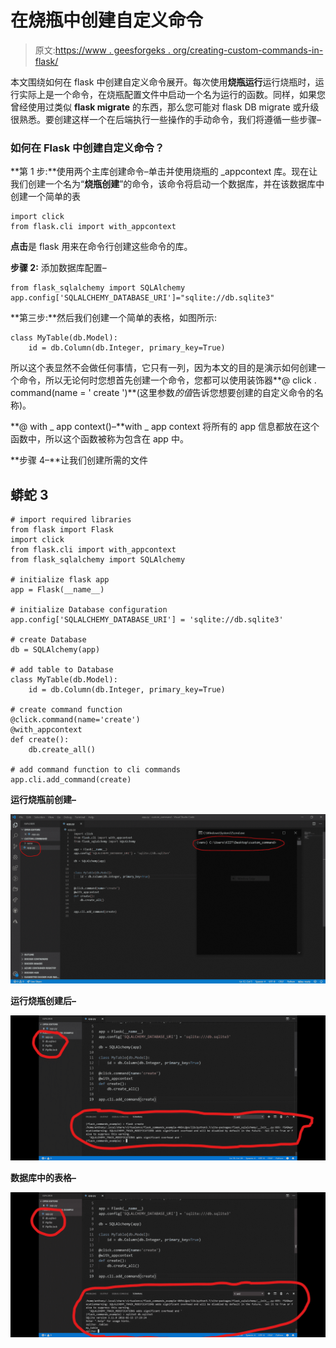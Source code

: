 # 在烧瓶中创建自定义命令

> 原文:[https://www . geesforgeks . org/creating-custom-commands-in-flask/](https://www.geeksforgeeks.org/creating-custom-commands-in-flask/)

本文围绕如何在 flask 中创建自定义命令展开。每次使用**烧瓶运行**运行烧瓶时，运行实际上是一个命令，在烧瓶配置文件中启动一个名为运行的函数。同样，如果您曾经使用过类似 **flask migrate** 的东西，那么您可能对 flask DB migrate 或升级很熟悉。要创建这样一个在后端执行一些操作的手动命令，我们将遵循一些步骤–

### 如何在 Flask 中创建自定义命令？

**第 1 步:**使用两个主库创建命令–单击并使用烧瓶的 _appcontext 库。现在让我们创建一个名为“**烧瓶创建**”的命令，该命令将启动一个数据库，并在该数据库中创建一个简单的表

```
import click
from flask.cli import with_appcontext
```

**点击**是 flask 用来在命令行创建这些命令的库。

**步骤 2:** 添加数据库配置–

```
from flask_sqlalchemy import SQLAlchemy
app.config['SQLALCHEMY_DATABASE_URI']="sqlite://db.sqlite3"
```

**第三步:**然后我们创建一个简单的表格，如图所示:

```
class MyTable(db.Model):
    id = db.Column(db.Integer, primary_key=True)
```

所以这个表显然不会做任何事情，它只有一列，因为本文的目的是演示如何创建一个命令，所以无论何时您想首先创建一个命令，您都可以使用装饰器**@ click . command(name = ' create ')**(这里参数*的值*告诉您想要创建的自定义命令的名称)。

**@ with _ app context()–**with _ app context 将所有的 app 信息都放在这个函数中，所以这个函数被称为包含在 app 中。

**步骤 4–**让我们创建所需的文件

## 蟒蛇 3

```
# import required libraries
from flask import Flask
import click
from flask.cli import with_appcontext
from flask_sqlalchemy import SQLAlchemy

# initialize flask app
app = Flask(__name__)

# initialize Database configuration
app.config['SQLALCHEMY_DATABASE_URI'] = 'sqlite://db.sqlite3'

# create Database
db = SQLAlchemy(app)

# add table to Database
class MyTable(db.Model):
    id = db.Column(db.Integer, primary_key=True)

# create command function
@click.command(name='create')
@with_appcontext
def create():
    db.create_all()

# add command function to cli commands
app.cli.add_command(create)
```

**运行烧瓶前创建–**

![](img/f8fa4a435e77e7a8f978388fc6438778.png)

**运行烧瓶创建后–**

![](img/145653c847a208c57664095231ee88b4.png)

**数据库中的表格–**

![](img/9cc4cd5e86ada9c2ef1a7ea4b1321382.png)